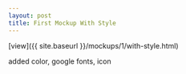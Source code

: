 ```yaml
---
layout: post
title: First Mockup With Style
---
```


[view]({{ site.baseurl }}/mockups/1/with-style.html)

added color, google fonts, icon
